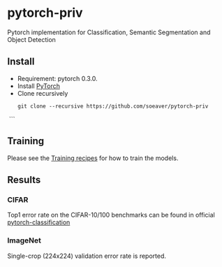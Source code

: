 # pytorch-priv
Pytorch implementation for Classification, Semantic Segmentation and Object Detection

## Install
* Requirement: pytorch 0.3.0.
* Install [PyTorch](http://pytorch.org/)
* Clone recursively
  ```
  git clone --recursive https://github.com/soeaver/pytorch-priv
  ```



## Training
Please see the [Training recipes](TRAINING.md) for how to train the models.


## Results

### CIFAR
Top1 error rate on the CIFAR-10/100 benchmarks can be found in official [pytorch-classification](https://github.com/bearpaw/pytorch-classification)

### ImageNet
Single-crop (224x224) validation error rate is reported. 

